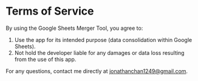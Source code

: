 # Terms of Service

By using the Google Sheets Merger Tool, you agree to:

1. Use the app for its intended purpose (data consolidation within Google Sheets).
2. Not hold the developer liable for any damages or data loss resulting from the use of this app.

For any questions, contact me directly at [jonathanchan1249@gmail.com](mailto:jonathanchan1249@gmail.com).
